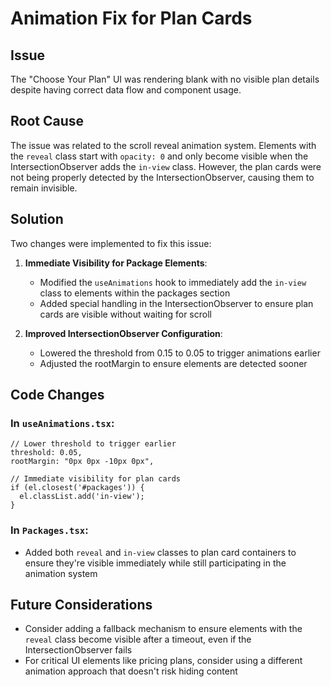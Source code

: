 # Animation Fix for Plan Cards

## Issue
The "Choose Your Plan" UI was rendering blank with no visible plan details despite having correct data flow and component usage.

## Root Cause
The issue was related to the scroll reveal animation system. Elements with the `reveal` class start with `opacity: 0` and only become visible when the IntersectionObserver adds the `in-view` class. However, the plan cards were not being properly detected by the IntersectionObserver, causing them to remain invisible.

## Solution
Two changes were implemented to fix this issue:

1. **Immediate Visibility for Package Elements**:
   - Modified the `useAnimations` hook to immediately add the `in-view` class to elements within the packages section
   - Added special handling in the IntersectionObserver to ensure plan cards are visible without waiting for scroll

2. **Improved IntersectionObserver Configuration**:
   - Lowered the threshold from 0.15 to 0.05 to trigger animations earlier
   - Adjusted the rootMargin to ensure elements are detected sooner

## Code Changes

### In `useAnimations.tsx`:
```tsx
// Lower threshold to trigger earlier
threshold: 0.05,
rootMargin: "0px 0px -10px 0px",

// Immediate visibility for plan cards
if (el.closest('#packages')) {
  el.classList.add('in-view');
}
```

### In `Packages.tsx`:
- Added both `reveal` and `in-view` classes to plan card containers to ensure they're visible immediately while still participating in the animation system

## Future Considerations
- Consider adding a fallback mechanism to ensure elements with the `reveal` class become visible after a timeout, even if the IntersectionObserver fails
- For critical UI elements like pricing plans, consider using a different animation approach that doesn't risk hiding content
